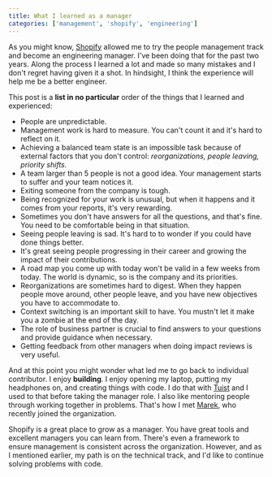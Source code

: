 ```yaml
---
title: What I learned as a manager
categories: ['management', 'shopify', 'engineering']
---
```


As you might know,
[Shopify](https://shopify.com) allowed me to try the people management track and become an engineering manager.
I've been doing that for the past two years.
Along the process I learned a lot and made so many mistakes and I don't regret having given it a shot.
In hindsight, I think the experience will help me be a better engineer.

This post is a **list in no particular** order of the things that I learned and experienced:

- People are unpredictable.
- Management work is hard to measure. You can't count it and it's hard to reflect on it.
- Achieving a balanced team state is an impossible task because of external factors that you don't control: _reorganizations, people leaving, priority shifts._
- A team larger than 5 people is not a good idea. Your management starts to suffer and your team notices it.
- Exiting someone from the company is tough.
- Being recognized for your work is unusual, but when it happens and it comes from your reports, it's very rewarding.
- Sometimes you don't have answers for all the questions, and that's fine. You need to be comfortable being in that situation.
- Seeing people leaving is sad. It's hard to to wonder if you could have done things better.
- It's great seeing people progressing in their career and growing the impact of their contributions.
- A road map you come up with today won't be valid in a few weeks from today. The world is dynamic, so is the company and its priorities.
- Reorganizations are sometimes hard to digest. When they happen people move around, other people leave, and you have new objectives you have to accommodate to.
- Context switching is an important skill to have. You mustn't let it make you a zombie at the end of the day.
- The role of business partner is crucial to find answers to your questions and provide guidance when necessary.
- Getting feedback from other managers when doing impact reviews is very useful.

And at this point you might wonder what led me to go back to individual contributor.
I enjoy **building**.
I enjoy opening my laptop, putting my headphones on, and creating things with code.
I do that with [Tuist](https://tuist.io) and I used to that before taking the manager role.
I also like mentoring people through working together in problems.
That's how I met [Marek](https://twitter.com/marekfort), who recently joined the organization.

Shopify is a great place to grow as a manager.
You have great tools and excellent managers you can learn from.
There's even a framework to ensure management is consistent across the organization.
However,
and as I mentioned earlier,
my path is on the technical track,
and I'd like to continue solving problems with code.
